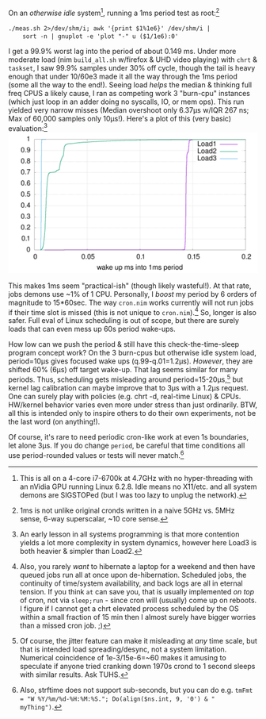 On an *otherwise idle* system[^1], running a 1ms period test as root:[^2]
```
./meas.sh 2>/dev/shm/i; awk '{print $1%1e6}' /dev/shm/i |
    sort -n | gnuplot -e 'plot "-" u ($1/1e6):0'
```
I get a 99.9% worst lag into the period of about 0.149 ms.  Under more moderate
load (nim `build_all.sh` w/firefox & UHD video playing) with `chrt` & `taskset`,
I saw 99.9% samples under 30% off cycle, though the tail is heavy enough that
under 10/60e3 made it all the way through the 1ms period (some all the way to
the end!).  Seeing load *helps* the median & thinking full freq CPUS a likely
cause, I ran as competing work 3 "burn-cpu" instances (which just loop in an
adder doing no syscalls, IO, or mem ops).  This run yielded very narrow misses
(Median overshoot only 6.37μs w/IQR 267 ns; Max of 60,000 samples only 10μs!).
Here's a plot of this (very basic) evaluation:[^3]
![wakeUps](https://raw.githubusercontent.com/c-blake/cron/main/test/wakeUps.png)

This makes 1ms seem "practical-ish" (though likely wasteful!).  At that rate,
jobs demons use ~1% of 1 CPU.  Personally, I *boost* my period by 6 orders of
magnitude to 15\*60sec.  The way `cron.nim` works currently will not run jobs if
their time slot is missed (this is not unique to `cron.nim`).[^4]  So, longer is also safer.  Full eval of Linux
scheduling is out of scope, but there are surely loads that can even mess up 60s
period wake-ups.

How low can we push the period & still have this check-the-time-sleep program
concept work?  On the 3 burn-cpus but otherwise idle system load, period=10μs
gives focused wake ups (q.99-q.01=1.2μs).  *However*, they are shifted 60% (6μs)
off target wake-up.  That lag seems similar for many periods.  Thus, scheduling
gets misleading around period=15-20μs,[^5] but kernel lag calibration can maybe
improve that to 3μs with a 1.2μs request.  One can surely play with policies
(e.g. chrt -d, real-time Linux) & CPUs.  HW/kernel behavior varies even more
under stress than just ordinarily.  BTW, all this is intended only to inspire
others to do their own experiments, not be the last word (on anything!).

Of course, it's rare to need periodic cron-like work at even 1s boundaries, let
alone 3μs.  If you do change `period`, be careful that time conditions all use
period-rounded values or tests will never match.[^6]

[^1]: This is all on a 4-core i7-6700k at 4.7GHz with no hyper-threading with an
nVidia GPU running Linux 6.2.8.  Idle means no X11/etc. and all system demons
are SIGSTOPed (but I was too lazy to unplug the network).

[^2]: 1ms is not unlike original cronds written in a naive 5GHz vs. 5MHz sense,
6-way superscalar, ~10 core sense.

[^3]: An early lesson in all systems programming is that more contention yields
a lot more complexity in system dynamics, however here Load3 is both heavier &
simpler than Load2.

[^4]: Also, you rarely *want* to hibernate a laptop for a weekend and then have
queued jobs run all at once upon de-hibernation.  Scheduled jobs, the continuity
of time/system availability, and back logs are all in eternal tension.  If you
think `at` can save you, that is usually implemented *on top* of cron, not via
`sleep;run` - since cron will (usually) come up on reboots.  I figure if I
cannot get a chrt elevated process scheduled by the OS within a small fraction
of 15 min then I almost surely have bigger worries than a missed cron job. ;)

[^5]: Of course, the jitter feature can make it misleading at *any* time scale,
but that is intended load spreading/desync, not a system limitation.  Numerical
coincidence of 1e-3/15e-6=~60 makes it amusing to speculate if anyone tried
cranking down 1970s crond to 1 second sleeps with similar results.  Ask TUHS.

[^6]: Also, strftime does not support sub-seconds, but you can do e.g. `tmFmt =
"W %Y/%m/%d-%H:%M:%S."; Do(align($ns.int, 9, '0') & " myThing")`.
